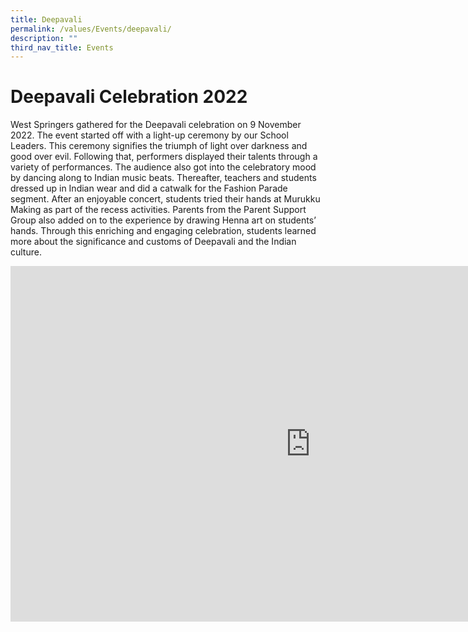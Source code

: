```yaml
---
title: Deepavali
permalink: /values/Events/deepavali/
description: ""
third_nav_title: Events
---
```

# Deepavali Celebration 2022

West Springers gathered for the Deepavali celebration on 9 November 2022. The event started off with a light-up ceremony by our School Leaders. This ceremony signifies the triumph of light over darkness and good over evil. Following that, performers displayed their talents through a variety of performances. The audience also got into the celebratory mood by dancing along to Indian music beats. Thereafter, teachers and students dressed up in Indian wear and did a catwalk for the Fashion Parade segment. After an enjoyable concert, students tried their hands at Murukku Making as part of the recess activities. Parents from the Parent Support Group also added on to the experience by drawing Henna art on students’ hands. Through this enriching and engaging celebration, students learned more about the significance and customs of Deepavali and the Indian culture. 

<iframe allowfullscreen="true" height="569" width="960" frameborder="0" src="https://docs.google.com/presentation/d/e/2PACX-1vTMR9MgMHCnzmb2sirymrfKEHzqmBymvdkXJdhN8UptWF2HdB16sntNjzJTA1rHdLb_pCx67SjWst6c/embed?start=true&amp;loop=true&amp;delayms=5000"></iframe>